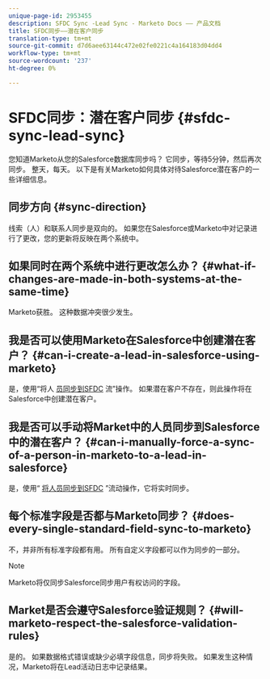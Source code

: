 ```yaml
---
unique-page-id: 2953455
description: SFDC Sync -Lead Sync - Marketo Docs —— 产品文档
title: SFDC同步——潜在客户同步
translation-type: tm+mt
source-git-commit: d7d6aee63144c472e02fe0221c4a164183d04dd4
workflow-type: tm+mt
source-wordcount: '237'
ht-degree: 0%

---
```



# SFDC同步：潜在客户同步 {#sfdc-sync-lead-sync}

您知道Marketo从您的Salesforce数据库同步吗？ 它同步，等待5分钟，然后再次同步。 整天，每天。 以下是有关Marketo如何具体对待Salesforce潜在客户的一些详细信息。

## 同步方向 {#sync-direction}

线索（人）和联系人同步是双向的。 如果您在Salesforce或Marketo中对记录进行了更改，您的更新将反映在两个系统中。

## 如果同时在两个系统中进行更改怎么办？ {#what-if-changes-are-made-in-both-systems-at-the-same-time}

Marketo获胜。 这种数据冲突很少发生。

## 我是否可以使用Marketo在Salesforce中创建潜在客户？ {#can-i-create-a-lead-in-salesforce-using-marketo}

是，使用“将人 [员同步到SFDC](../../../../product-docs/core-marketo-concepts/smart-campaigns/salesforce-flow-actions/sync-person-to-sfdc.md) 流”操作。 如果潜在客户不存在，则此操作将在Salesforce中创建潜在客户。

## 我是否可以手动将Market中的人员同步到Salesforce中的潜在客户？ {#can-i-manually-force-a-sync-of-a-person-in-marketo-to-a-lead-in-salesforce}

是，使用“ [将人员同步到SFDC](../../../../product-docs/core-marketo-concepts/smart-campaigns/salesforce-flow-actions/sync-person-to-sfdc.md) ”流动操作，它将实时同步。

## 每个标准字段是否都与Marketo同步？ {#does-every-single-standard-field-sync-to-marketo}

不，并非所有标准字段都有用。 所有自定义字段都可以作为同步的一部分。

>[!NOTE]
>
>Marketo将仅同步Salesforce同步用户有权访问的字段。

## Market是否会遵守Salesforce验证规则？ {#will-marketo-respect-the-salesforce-validation-rules}

是的。 如果数据格式错误或缺少必填字段信息，同步将失败。 如果发生这种情况，Marketo将在Lead活动日志中记录结果。
